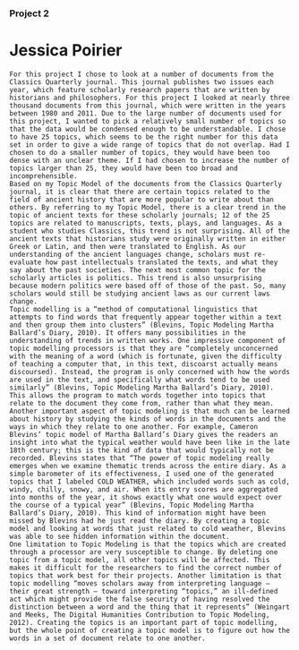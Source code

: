 ### Project 2
# Jessica Poirier
	For this project I chose to look at a number of documents from the Classics Quarterly journal. This journal publishes two issues each year, which feature scholarly research papers that are written by historians and philosophers. For this project I looked at nearly three thousand documents from this journal, which were written in the years between 1980 and 2011. Due to the large number of documents used for this project, I wanted to pick a relatively small number of topics so that the data would be condensed enough to be understandable. I chose to have 25 topics, which seems to be the right number for this data set in order to give a wide range of topics that do not overlap. Had I chosen to do a smaller number of topics, they would have been too dense with an unclear theme. If I had chosen to increase the number of topics larger than 25, they would have been too broad and incomprehensible. 
	Based on my Topic Model of the documents from the Classics Quarterly journal, it is clear that there are certain topics related to the field of ancient history that are more popular to write about than others. By referring to my Topic Model, there is a clear trend in the topic of ancient texts for these scholarly journals; 12 of the 25 topics are related to manuscripts, texts, plays, and languages. As a student who studies Classics, this trend is not surprising. All of the ancient texts that historians study were originally written in either Greek or Latin, and then were translated to English. As our understanding of the ancient languages change, scholars must re-evaluate how past intellectuals translated the texts, and what they say about the past societies. The next most common topic for the scholarly articles is politics. This trend is also unsurprising because modern politics were based off of those of the past. So, many scholars would still be studying ancient laws as our current laws change. 
	Topic modelling is a “method of computational linguistics that attempts to find words that frequently appear together within a text and then group them into clusters” (Blevins, Topic Modeling Martha Ballard’s Diary, 2010). It offers many possibilities in the understanding of trends in written works. One impressive component of topic modelling processors is that they are “completely unconcerned with the meaning of a word (which is fortunate, given the difficulty of teaching a computer that, in this text, discoarst actually means discoursed). Instead, the program is only concerned with how the words are used in the text, and specifically what words tend to be used similarly” (Blevins, Topic Modeling Martha Ballard’s Diary, 2010). This allows the program to match words together into topics that relate to the document they come from, rather than what they mean. 
	Another important aspect of topic modeling is that much can be learned about history by studying the kinds of words in the documents and the ways in which they relate to one another. For example, Cameron Blevins’ topic model of Martha Ballard’s Diary gives the readers an insight into what the typical weather would have been like in the late 18th century; this is the kind of data that would typically not be recorded. Blevins states that “The power of topic modeling really emerges when we examine thematic trends across the entire diary. As a simple barometer of its effectiveness, I used one of the generated topics that I labeled COLD WEATHER, which included words such as cold, windy, chilly, snowy, and air. When its entry scores are aggregated into months of the year, it shows exactly what one would expect over the course of a typical year” (Blevins, Topic Modeling Martha Ballard’s Diary, 2010). This kind of information might have been missed by Blevins had he just read the diary. By creating a topic model and looking at words that just related to cold weather, Blevins was able to see hidden information within the document. 
	One limitation to Topic Modeling is that the topics which are created through a processor are very susceptible to change. By deleting one topic from a topic model, all other topics will be affected. This makes it difficult for the researchers to find the correct number of topics that work best for their projects. Another limitation is that topic modelling “moves scholars away from interpreting language — their great strength — toward interpreting “topics,” an ill-defined act which might provide the false security of having resolved the distinction between a word and the thing that it represents” (Weingart and Meeks, The Digital Humanities Contribution to Topic Modeling, 2012). Creating the topics is an important part of topic modelling, but the whole point of creating a topic model is to figure out how the words in a set of document relate to one another. 
